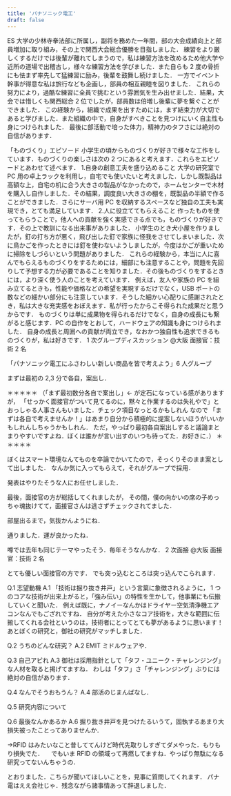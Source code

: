 ```yaml
---
title: 'パナソニック電工'
draft: false
---
```


ES
大学の少林寺拳法部に所属し，副将を務めた一年間，部の大会成績向上と部員増加に取り組み，その上で関西大会総合優勝を目指しました．
練習をより厳しくするだけでは後輩が離れてしまうので，私は練習方法を改めるため他大学や近所の道場で出稽古し，様々な練習方法を学びました．また自らも 2 度の骨折にも怯まず率先して猛練習に励み，後輩を鼓舞し続けました．
一方でイベント幹事が得意な私は旅行なども企画し，部員の相互親睦を図りました．
これらの努力により，過酷な練習に全員で挑むという雰囲気を生み出せました．結果，大会では惜しくも関西総合 2 位でしたが，部員数は倍増し後輩に夢を繋ぐことができました．
この経験から，組織で成果を出すためには，まず結束力が大切であると学びました．また組織の中で，自身がすべきことを見つけにいく自主性も身につけられました．
最後に部活動で培った体力，精神力のタフさには絶対の自信があります．

「ものづくり」エピソード
小学生の頃からものづくりが好きで様々な工作をしています．ものづくりの楽しさは次の 2 つにあると考えます．これらをエピソードとあわせて述べます． 1.自身の創意工夫を盛り込めること
大学の研究室で PC 用の卓上ラックを利用し，自宅でも使いたいと考えました．しかし既製品は高額な上，自宅の机に合う大きさの製品がなかったので，ホームセンターで木材を購入し自作しました．その結果，調度良い大きさの棚を，既製品の半額で作ることができました．さらにサーバ用 PC を収納するスペースなど独自の工夫も実現でき，とても満足しています． 2.人に役立ててもらえること
作ったものを使ってもらうことで，他人への貢献を強く実感できる点でも，ものづくりが好きです．その上で教訓になる出来事がありました．
小学生のとき犬小屋を作りましたが，釘の打ち方が悪く，飛び出した釘で家族に怪我をさせてしまいました．次に鳥かごを作ったときには釘を使わないようしましたが，今度はかごが重いために掃除をしづらいという問題がありました．
これらの経験から，本当に人に喜んでもらえるものづくりをするためには，細部にも注意することや，問題を先回りして予想する力が必要であることを知りました．その後ものづくりをするときには，より深く使う人のことを考えています．
例えば，友人や家族の PC を組み立てるときも，性能や価格などの希望を実現するだけでなく，USB ポートの数などの細かい部分にも注意しています．そうした細かい心配りに感謝されたとき，私は大きな充実感をおぼえます．私が行ったからこそ得られた成果だと思うからです．
ものづくりは単に成果物を得られるだけでなく，自身の成長にも繋がると感じます．PC の自作をとおして，ハードウェアの知識も身につけられました．
自身の成長と周囲への貢献が両立でき，なおかつ独自性も追求できるものづくりが，私は好きです．
1 次グループディスカッション
@大阪 面接官：技術 2 名

「パナソニック電工にふさわしい新しい商品を皆で考えよう」6 人グループ

まずは最初の 2,3 分で各自，案出し．

＊＊＊＊＊
（「まず最初数分各自で案出し」← が定石になっている感がありますが，
「せっかく面接官がついて見てるのに，黙々と作業するのは失礼やで」とおっしゃる人事さんもいました．チェック項目なっとるかもしれん
なので
「まずは各自で考えませんか！」はあまり自分から積極的に提案しないほうがいいかもしれんしちゃうかもしれん．
ただ，やっぱり最初各自案出しすると議論まとまりやすいですよね．ぼくは誰かが言い出すのいつも待ってた．お好きに．）
＊＊＊＊＊

ぼくはスマート環境なんてものを卒論でかいてたので，そっくりそのまま案として出しました．
なんか気に入ってもらえて，それがグループで採用．

発表はやりたそうな人にお任せしました．

最後，面接官の方が総括してくれましたが，
その間，僕の向かいの席の子めっちゃ魂抜けてて，面接官さんは逃さずチェックされてました．

部屋出るまで，気抜かんようにね．

通りました．運が良かったね．

噂では去年も同じテーマやったそう．毎年そうなんかな．
2 次面接
@大阪 面接官：技術 2 名

とても優しい面接官の方です．
でも突っ込むところは突っ込んでこられます．

Q.1 志望動機
A.1
「技術は掘り抜き井戸」という言葉に象徴されるように，
1 つのコアな技術が出来上がると，「強み伝い」の特性を生かして，他事業にも伝搬していくと聞いた．
例えば既に，ナノイーなんかはドライヤー空気清浄機エアコンなんでもござれですね．
自分が考えた小さなコア技術を，大きな範囲に伝搬してくれる会社というのは，技術者にとってとても夢があるように思います！
あとぼくの研究と，御社の研究がマッチしました．

Q.2 うちのどんな研究？
A.2 EMIT ミドルウェアや．

Q.3 自己アピれ
A.3
御社は採用指針として「タフ・ユニーク・チャレンジング」な人材を取ると掲げてますね．
わしは「タフ」さ「チャレンジング」ぶりには絶対の自信があります．

Q.4 なんでそうおもうん？
A.4 部活のじまんばなし．

Q.5 研究内容について

Q.6 最後なんかあるか
A.6 掘り抜き井戸を見つけたるいうて，固執するあまり大損失被ったことってありませんか．

→RFID はみたいなこと昔しててんけど時代先取りしすぎてダメやった．もりもり損失でた．
　でもいま RFID の領域って再燃してますね．やっぱり無駄になる研究ってないんちゃうの．

とおりました．こちらが聞いてほしいことを，見事に質問してくれます．
パナ電はええ会社じゃ．残念ながら諸事情あって辞退しました．
